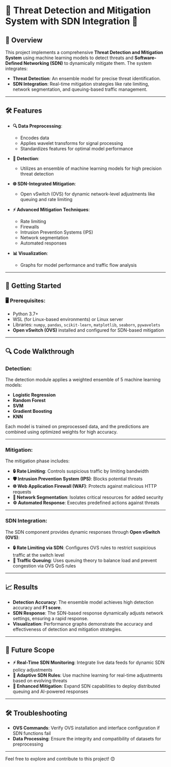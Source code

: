 # 🚨 **Threat Detection and Mitigation System with SDN Integration** 🚨

## 📖 **Overview**
This project implements a comprehensive **Threat Detection and Mitigation System** using machine learning models to detect threats and **Software-Defined Networking (SDN)** to dynamically mitigate them. The system integrates:

- **Threat Detection**: An ensemble model for precise threat identification.
- **SDN Integration**: Real-time mitigation strategies like rate limiting, network segmentation, and queuing-based traffic management.

---

## 🛠️ **Features**

- **🔍 Data Preprocessing**: 
  - Encodes data
  - Applies wavelet transforms for signal processing
  - Standardizes features for optimal model performance

- **🚨 Detection**:
  - Utilizes an ensemble of machine learning models for high precision threat detection

- **🌐 SDN-Integrated Mitigation**:
  - Open vSwitch (OVS) for dynamic network-level adjustments like queuing and rate limiting

- **⚡ Advanced Mitigation Techniques**:
  - Rate limiting
  - Firewalls
  - Intrusion Prevention Systems (IPS)
  - Network segmentation
  - Automated responses

- **📊 Visualization**:
  - Graphs for model performance and traffic flow analysis

---

## 🏁 **Getting Started**

### 🖥️ **Prerequisites**:
- Python 3.7+
- WSL (for Linux-based environments) or Linux server
- Libraries: `numpy`, `pandas`, `scikit-learn`, `matplotlib`, `seaborn`, `pywavelets`
- **Open vSwitch (OVS)** installed and configured for SDN-based mitigation

---

## 🔍 **Code Walkthrough**

### **Detection**:
The detection module applies a weighted ensemble of 5 machine learning models:
- **Logistic Regression**
- **Random Forest**
- **SVM**
- **Gradient Boosting**
- **KNN**

Each model is trained on preprocessed data, and the predictions are combined using optimized weights for high accuracy.

---

### **Mitigation**:
The mitigation phase includes:
- **🔒 Rate Limiting**: Controls suspicious traffic by limiting bandwidth
- **🛡️ Intrusion Prevention System (IPS)**: Blocks potential threats
- **🌐 Web Application Firewall (WAF)**: Protects against malicious HTTP requests
- **🔌 Network Segmentation**: Isolates critical resources for added security
- **⚙️ Automated Response**: Executes predefined actions against threats

---

### **SDN Integration**:
The SDN component provides dynamic responses through **Open vSwitch (OVS)**:
- **🔒 Rate Limiting via SDN**: Configures OVS rules to restrict suspicious traffic at the switch level
- **🔄 Traffic Queuing**: Uses queuing theory to balance load and prevent congestion via OVS QoS rules

---

## 📈 **Results**

- **Detection Accuracy**: The ensemble model achieves high detection accuracy and **F1 score**.
- **SDN Response**: The SDN-based response dynamically adjusts network settings, ensuring a rapid response.
- **Visualization**: Performance graphs demonstrate the accuracy and effectiveness of detection and mitigation strategies.

---

## 🔮 **Future Scope**

- **⚡ Real-Time SDN Monitoring**: Integrate live data feeds for dynamic SDN policy adjustments
- **🧠 Adaptive SDN Rules**: Use machine learning for real-time adjustments based on evolving threats
- **🚀 Enhanced Mitigation**: Expand SDN capabilities to deploy distributed queuing and AI-powered responses

---

## 🛠️ **Troubleshooting**

- **OVS Commands**: Verify OVS installation and interface configuration if SDN functions fail
- **Data Processing**: Ensure the integrity and compatibility of datasets for preprocessing

---

Feel free to explore and contribute to this project! 😊
